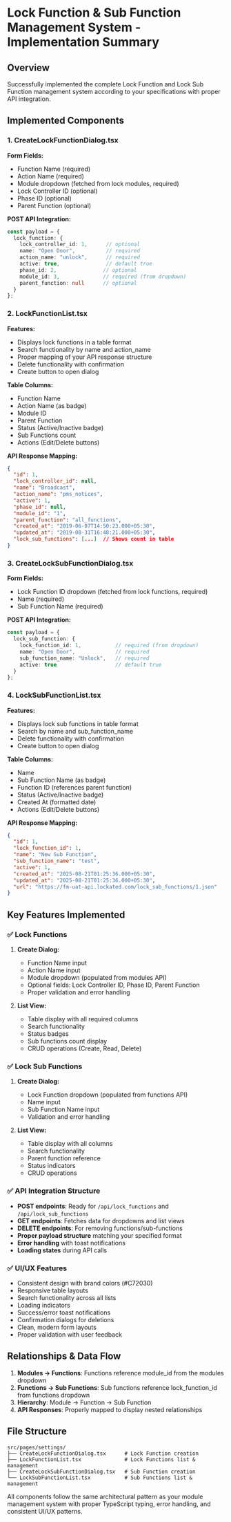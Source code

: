 # Lock Function & Sub Function Management System - Implementation Summary

## Overview
Successfully implemented the complete Lock Function and Lock Sub Function management system according to your specifications with proper API integration.

## Implemented Components

### 1. CreateLockFunctionDialog.tsx
**Form Fields:**
- Function Name (required)
- Action Name (required) 
- Module dropdown (fetched from lock modules, required)
- Lock Controller ID (optional)
- Phase ID (optional)
- Parent Function (optional)

**POST API Integration:**
```typescript
const payload = {
  lock_function: {
    lock_controller_id: 1,      // optional
    name: "Open Door",          // required
    action_name: "unlock",      // required
    active: true,               // default true
    phase_id: 2,               // optional
    module_id: 3,              // required (from dropdown)
    parent_function: null      // optional
  }
};
```

### 2. LockFunctionList.tsx
**Features:**
- Displays lock functions in a table format
- Search functionality by name and action_name
- Proper mapping of your API response structure
- Delete functionality with confirmation
- Create button to open dialog

**Table Columns:**
- Function Name
- Action Name (as badge)
- Module ID
- Parent Function
- Status (Active/Inactive badge)
- Sub Functions count
- Actions (Edit/Delete buttons)

**API Response Mapping:**
```json
{
  "id": 1,
  "lock_controller_id": null,
  "name": "Broadcast",
  "action_name": "pms_notices", 
  "active": 1,
  "phase_id": null,
  "module_id": "1",
  "parent_function": "all_functions",
  "created_at": "2019-06-07T14:50:23.000+05:30",
  "updated_at": "2019-08-31T16:48:21.000+05:30",
  "lock_sub_functions": [...]  // Shows count in table
}
```

### 3. CreateLockSubFunctionDialog.tsx  
**Form Fields:**
- Lock Function ID dropdown (fetched from lock functions, required)
- Name (required)
- Sub Function Name (required)

**POST API Integration:**
```typescript
const payload = {
  lock_sub_function: {
    lock_function_id: 1,           // required (from dropdown)
    name: "Open Door",             // required
    sub_function_name: "Unlock",   // required
    active: true                   // default true
  }
};
```

### 4. LockSubFunctionList.tsx
**Features:**
- Displays lock sub functions in table format
- Search by name and sub_function_name
- Delete functionality with confirmation
- Create button to open dialog

**Table Columns:**
- Name
- Sub Function Name (as badge)
- Function ID (references parent function)
- Status (Active/Inactive badge) 
- Created At (formatted date)
- Actions (Edit/Delete buttons)

**API Response Mapping:**
```json
{
  "id": 1,
  "lock_function_id": 1,
  "name": "New Sub Function",
  "sub_function_name": "test",
  "active": 1,
  "created_at": "2025-08-21T01:25:36.000+05:30",
  "updated_at": "2025-08-21T01:25:36.000+05:30",
  "url": "https://fm-uat-api.lockated.com/lock_sub_functions/1.json"
}
```

## Key Features Implemented

### ✅ **Lock Functions**
1. **Create Dialog:**
   - Function Name input
   - Action Name input  
   - Module dropdown (populated from modules API)
   - Optional fields: Lock Controller ID, Phase ID, Parent Function
   - Proper validation and error handling

2. **List View:**
   - Table display with all required columns
   - Search functionality
   - Status badges
   - Sub functions count display
   - CRUD operations (Create, Read, Delete)

### ✅ **Lock Sub Functions**  
1. **Create Dialog:**
   - Lock Function dropdown (populated from functions API)
   - Name input
   - Sub Function Name input
   - Validation and error handling

2. **List View:**
   - Table display with all columns
   - Search functionality
   - Parent function reference
   - Status indicators
   - CRUD operations

### ✅ **API Integration Structure**
- **POST endpoints**: Ready for `/api/lock_functions` and `/api/lock_sub_functions`
- **GET endpoints**: Fetches data for dropdowns and list views
- **DELETE endpoints**: For removing functions/sub-functions
- **Proper payload structure** matching your specified format
- **Error handling** with toast notifications
- **Loading states** during API calls

### ✅ **UI/UX Features**
- Consistent design with brand colors (#C72030)
- Responsive table layouts
- Search functionality across all lists
- Loading indicators
- Success/error toast notifications
- Confirmation dialogs for deletions
- Clean, modern form layouts
- Proper validation with user feedback

## Relationships & Data Flow

1. **Modules → Functions**: Functions reference module_id from the modules dropdown
2. **Functions → Sub Functions**: Sub functions reference lock_function_id from functions dropdown  
3. **Hierarchy**: Module → Function → Sub Function
4. **API Responses**: Properly mapped to display nested relationships

## File Structure
```
src/pages/settings/
├── CreateLockFunctionDialog.tsx      # Lock Function creation
├── LockFunctionList.tsx              # Lock Functions list & management
├── CreateLockSubFunctionDialog.tsx   # Sub Function creation  
└── LockSubFunctionList.tsx           # Sub Functions list & management
```

All components follow the same architectural pattern as your module management system with proper TypeScript typing, error handling, and consistent UI/UX patterns.
